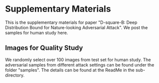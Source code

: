 # Supplementary Materials
This is the supplementary materials for paper "D-square-B: Deep Distribution Bound for Nature-looking Adversarial Attack". We post the samples for human study here.


## Images for Quality Study

We randomly select over 100 images from test set for human study. The adversarial samples from different attack settings can be found under the folder "samples". The details can be found at the ReadMe in the sub-directory.


